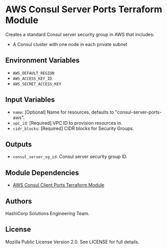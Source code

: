 # AWS Consul Server Ports Terraform Module

Creates a standard Consul server security group in AWS that includes:

- A Consul cluster with one node in each private subnet

## Environment Variables

- `AWS_DEFAULT_REGION`
- `AWS_ACCESS_KEY_ID`
- `AWS_SECRET_ACCESS_KEY`

## Input Variables

- `name`: [Optional] Name for resources, defaults to \"consul-server-ports-aws\".
- `vpc_id`: [Required] VPC ID to provision resources in.
- `cidr_blocks`: [Required] CIDR blocks for Security Groups.

## Outputs

- `consul_server_sg_id`: Consul server security group ID.

## Module Dependencies

- [AWS Consul Client Ports Terraform Module](https://github.com/hashicorp-modules/consul-client-ports-aws)

## Authors

HashiCorp Solutions Engineering Team.

## License

Mozilla Public License Version 2.0. See LICENSE for full details.
